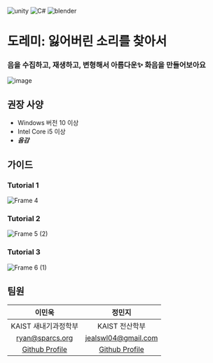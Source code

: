 ![unity](https://img.shields.io/badge/Unity-100000?style=for-the-badge&logo=unity&logoColor=white)
![C#](https://img.shields.io/badge/C%23-239120?style=for-the-badge&logo=csharp&logoColor=white)
![blender](https://img.shields.io/badge/blender-%23F5792A.svg?style=for-the-badge&logo=blender&logoColor=white)

# 도레미: 잃어버린 소리를 찾아서

### 음을 수집하고, 재생하고, 변형해서 아름다운✨ 화음을 만들어보아요

![image](https://github.com/user-attachments/assets/2a9d6c2d-8f9b-40d0-927e-9105177a0546)


## 권장 사양

- Windows 버전 10 이상
- Intel Core i5 이상
- ***음감***

## 가이드

### Tutorial 1
![Frame 4](https://github.com/user-attachments/assets/4ee0cdaf-3da9-4b73-8af5-5d0abdc25cf2)

### Tutorial 2
![Frame 5 (2)](https://github.com/user-attachments/assets/2f2a7e97-51bd-4c56-9fc5-1f5ea0a494c6)

### Tutorial 3
![Frame 6 (1)](https://github.com/user-attachments/assets/bab3b10a-186d-4de9-9c60-0637f01c1654)

## 팀원

| 이민욱 | 정민지 |
|:---:|:---:|
| KAIST 새내기과정학부 | KAIST 전산학부 |
| ryan@sparcs.org | jealswl04@gmail.com |
| [Github Profile](https://github.com/callasio) | [Github Profile](https://github.com/aldls) |

